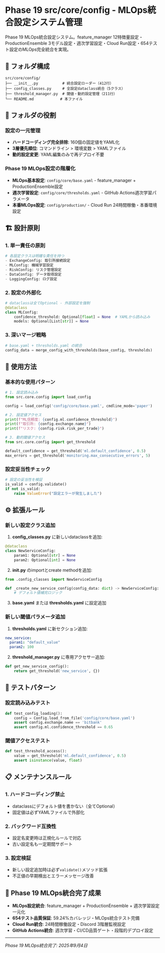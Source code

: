 # Phase 19 src/core/config - MLOps統合設定システム管理

Phase 19 MLOps統合設定システム。feature_manager 12特徴量設定・ProductionEnsemble 3モデル設定・週次学習設定・Cloud Run設定・654テスト設定のMLOps完全統合を実現。

## 📂 フォルダ構成

```
src/core/config/
├── __init__.py           # 統合設定ローダー（412行）
├── config_classes.py     # 全設定dataclass統合（5クラス）
├── threshold_manager.py  # 閾値・動的設定管理（211行）
└── README.md            # 本ファイル
```

## 🎯 フォルダの役割

### **設定の一元管理**
- **ハードコーディング完全排除**: 160個の固定値をYAML化
- **3層優先順位**: コマンドライン > 環境変数 > YAMLファイル
- **動的設定変更**: YAML編集のみで再デプロイ不要

### **Phase 19 MLOps設定の階層化**
- **MLOps基本設定**: `config/core/base.yaml` - feature_manager + ProductionEnsemble設定
- **週次学習設定**: `config/core/thresholds.yaml` - GitHub Actions週次学習パラメータ
- **本番MLOps設定**: `config/production/` - Cloud Run 24時間稼働・本番環境設定

## 🏗 設計原則

### **1. 単一責任の原則**
```python
# 各設定クラスは明確な責任を持つ
- ExchangeConfig: 取引所接続設定
- MLConfig: 機械学習設定  
- RiskConfig: リスク管理設定
- DataConfig: データ取得設定
- LoggingConfig: ログ設定
```

### **2. 設定の外部化**
```python
# dataclassは全てOptional - 外部設定を強制
@dataclass
class MLConfig:
    confidence_threshold: Optional[float] = None  # YAMLから読み込み
    models: Optional[List[str]] = None
```

### **3. 深いマージ戦略**
```python
# base.yaml + thresholds.yaml の統合
config_data = merge_config_with_thresholds(base_config, thresholds)
```

## 🚀 使用方法

### **基本的な使用パターン**

```python
# 1. 設定読み込み
from src.core.config import load_config

config = load_config('config/core/base.yaml', cmdline_mode='paper')

# 2. 設定値アクセス
print(f"ML信頼度: {config.ml.confidence_threshold}")
print(f"取引所: {config.exchange.name}")
print(f"リスク: {config.risk.risk_per_trade}")

# 3. 動的閾値アクセス
from src.core.config import get_threshold

default_confidence = get_threshold('ml.default_confidence', 0.5)
max_errors = get_threshold('monitoring.max_consecutive_errors', 5)
```

### **設定妥当性チェック**

```python
# 設定の妥当性を検証
is_valid = config.validate()
if not is_valid:
    raise ValueError("設定エラーが発生しました")
```

## ⚙️ 拡張ルール

### **新しい設定クラス追加**

1. **config_classes.py** に新しいdataclassを追加:
```python
@dataclass 
class NewServiceConfig:
    param1: Optional[str] = None
    param2: Optional[int] = None
```

2. **__init__.py** のimportとcreate methodを追加:
```python
from .config_classes import NewServiceConfig

def _create_new_service_config(config_data: dict) -> NewServiceConfig:
    # デフォルト値補完ロジック
```

3. **base.yaml** または **thresholds.yaml** に設定追加

### **新しい閾値パラメータ追加**

1. **thresholds.yaml** に新セクション追加:
```yaml
new_service:
  param1: "default_value"
  param2: 100
```

2. **threshold_manager.py** に専用アクセサー追加:
```python
def get_new_service_config():
    return get_threshold('new_service', {})
```

## 🧪 テストパターン

### **設定読み込みテスト**
```python
def test_config_loading():
    config = Config.load_from_file('config/core/base.yaml')
    assert config.exchange.name == 'bitbank'
    assert config.ml.confidence_threshold == 0.65
```

### **閾値アクセステスト**  
```python
def test_threshold_access():
    value = get_threshold('ml.default_confidence', 0.5)
    assert isinstance(value, float)
```

## 📋 メンテナンスルール

### **1. ハードコーディング禁止**
- dataclassにデフォルト値を書かない（全てOptional）
- 固定値は必ずYAMLファイルで外部化

### **2. バックワード互換性**
- 設定名変更時は正規化ルールで対応
- 古い設定名も一定期間サポート

### **3. 設定検証**
- 新しい設定追加時は必ず`validate()`メソッド拡張
- 不正値の早期検出とエラーメッセージ改善

## 🔄 Phase 19 MLOps統合完了成果

- **MLOps設定統合**: feature_manager + ProductionEnsemble + 週次学習設定一元化
- **654テスト品質保証**: 59.24%カバレッジ・MLOps統合テスト完備
- **Cloud Run統合**: 24時間稼働設定・Discord 3階層監視設定
- **GitHub Actions統合**: 週次学習・CI/CD品質ゲート・段階的デプロイ設定

---
*Phase 19 MLOps統合完了: 2025年9月4日*